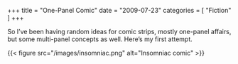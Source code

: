 +++
title = "One-Panel Comic"
date = "2009-07-23"
categories = [ "Fiction" ]
+++

So I&#8217;ve been having random ideas for comic strips, mostly one-panel affairs<!--more-->, but some multi-panel concepts as well. Here&#8217;s my first attempt.

{{< figure src="/images/insomniac.png" alt="Insomniac comic" >}}
